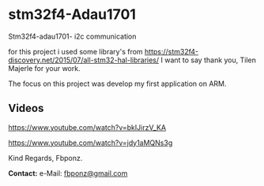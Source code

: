 # stm32f4-Adau1701
Stm32f4-adau1701- i2c communication 

for this project i used some library's from https://stm32f4-discovery.net/2015/07/all-stm32-hal-libraries/
I want to say thank you, Tilen Majerle for your work.

The focus on this project was develop my first application on ARM.

## Videos 

https://www.youtube.com/watch?v=bkIJirzV_KA

https://www.youtube.com/watch?v=jdy1aMQNs3g


Kind Regards, Fbponz.

**Contact:** e-Mail: fbponz@gmail.com
